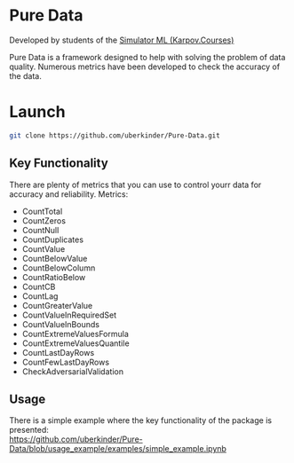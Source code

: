 # Pure Data
Developed by students of the [Simulator ML (Karpov.Courses)](https://karpov.courses/simulator-ml)

Pure Data is a framework designed to help with solving the problem of data quality. 
Numerous metrics have been developed to check the accuracy of the data.

# Launch
```bash
git clone https://github.com/uberkinder/Pure-Data.git
```

## Key Functionality
There are plenty of metrics that you can use to control yourr data for accuracy and reliability.
Metrics:
* CountTotal
* CountZeros
* CountNull
* CountDuplicates
* CountValue
* CountBelowValue
* CountBelowColumn
* CountRatioBelow
* CountCB
* CountLag
* CountGreaterValue
* CountValueInRequiredSet
* CountValueInBounds
* CountExtremeValuesFormula
* CountExtremeValuesQuantile
* CountLastDayRows
* CountFewLastDayRows
* CheckAdversarialValidation

## Usage
There is a simple example where the key functionality of the package is presented:\
https://github.com/uberkinder/Pure-Data/blob/usage_example/examples/simple_example.ipynb






